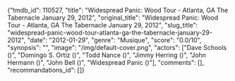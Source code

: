 {"tmdb_id": 110527, "title": "Widespread Panic: Wood Tour - Atlanta, GA The Tabernacle January 29, 2012", "original_title": "Widespread Panic: Wood Tour - Atlanta, GA The Tabernacle January 29, 2012", "slug_title": "widespread-panic-wood-tour-atlanta-ga-the-tabernacle-january-29-2012", "date": "2012-01-29", "genre": "Musique", "score": "0.0/10", "synopsis": "", "image": "/img/default-cover.png", "actors": ["Dave Schools ()", "Domingo S. Ortiz ()", "Todd Nance ()", "Jimmy Herring ()", "John Hermann ()", "John Bell ()", "Widespread Panic ()"], "comments": [], "recommandations_id": []}